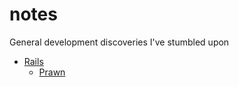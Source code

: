 notes
=====

General development discoveries I've stumbled upon

* [Rails](rails)
  * [Prawn](rails/prawn)

